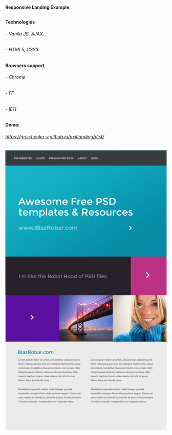 #### Responsive Landing Example
##
#### Technologies
###### - Vanila JS, AJAX.
###### - HTML5, CSS3.
##
#### Browsers support
###### - Chrome
###### - FF
###### - IE11
##
#### Demo:
###### https://grischenko-v.github.io/axitlanding/dist/
##
![screenshot of sample](https://github.com/grischenko-v/responsivelanding/blob/master/PSD/screen.png)